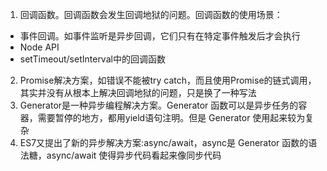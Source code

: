 1. 回调函数。回调函数会发生回调地狱的问题。回调函数的使用场景：
  * 事件回调。如事件监听是异步回调，它们只有在特定事件触发后才会执行
  * Node API
  * setTimeout/setInterval中的回调函数
2. Promise解决方案，如错误不能被try catch，而且使用Promise的链式调用，其实并没有从根本上解决回调地狱的问题，只是换了一种写法
3. Generator是一种异步编程解决方案。Generator 函数可以是异步任务的容器，需要暂停的地方，都用yield语句注明。但是 Generator 使用起来较为复杂
4. ES7又提出了新的异步解决方案:async/await，async是 Generator 函数的语法糖，async/await 使得异步代码看起来像同步代码